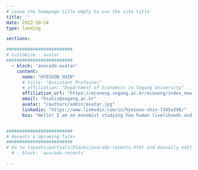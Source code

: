 ```yaml
---
# Leave the homepage title empty to use the site title
title: ''
date: 2022-10-24
type: landing

sections:

#########################
# Customize - avatar
#########################
  - block: 'avocado-avatar'
    content:
      name: "HYESEON SHIN"
      # title: "Assistant Professor"
      # affiliation: "Department of Economics in Sogang University"
      affiliation_url: "https://econeng.sogang.ac.kr/econeng/index_new.html"
      email: "hsshin@sogang.ac.kr"
      avatar: "/authors/admin/avatar.jpg"
      linkedin: "https://www.linkedin.com/in/hyeseon-shin-7345a398/"
      bio: "Hello! I am an eonomist studying how human livelihoods and policies interact with climate and ecosystems, focusing on the agricultural and environmental dimensions of the economy. I am interested in using tools from **international trade, spatial economics, agricultural economics,** and **environmental economics**. <br><br> I received my Ph.D. in [Agricultural, Environmental, and Development Economics](https://aede.osu.edu/) (AEDE) from [The Ohio State University](https://www.osu.edu/).  <br><br> I am an Assistant Professor in the [Department of Economics](https://econ.sogang.ac.kr/econ/index_new.html) at [Sogang University](https://www.sogang.ac.kr/en/home). "


#########################
# Recents & Upcoming Talks
#########################
# Go to layouts/partials/blocks/avocado-recents.html and manually edit them!
  # - block: 'avocado-recents'

---
```


